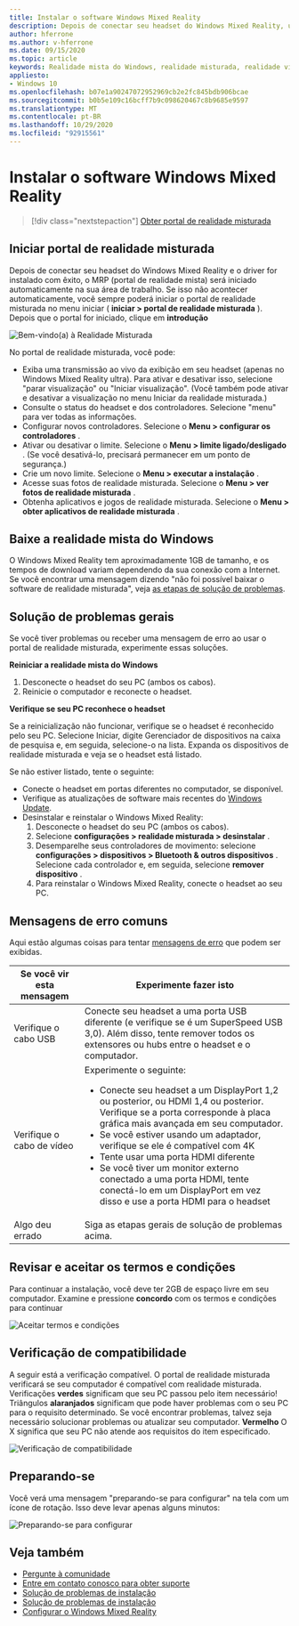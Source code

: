 ```yaml
---
title: Instalar o software Windows Mixed Reality
description: Depois de conectar seu headset do Windows Mixed Reality, use o aplicativo de portal da realidade misturada para começar e baixar os recursos do Windows Mixed Reality.
author: hferrone
ms.author: v-hferrone
ms.date: 09/15/2020
ms.topic: article
keywords: Realidade mista do Windows, realidade misturada, realidade virtual, VR, Sr, introdução, instalação, portal de realidade misturada
appliesto:
- Windows 10
ms.openlocfilehash: b07e1a90247072952969cb2e2fc845bdb906bcae
ms.sourcegitcommit: b0b5e109c16bcff7b9c098620467c8b9685e9597
ms.translationtype: MT
ms.contentlocale: pt-BR
ms.lasthandoff: 10/29/2020
ms.locfileid: "92915561"
---
```

# <a name="install-windows-mixed-reality-software"></a>Instalar o software Windows Mixed Reality

> [!div class="nextstepaction"]
> [Obter portal de realidade misturada](https://www.microsoft.com/p/mixed-reality-portal/9ng1h8b3zc7m?activetab=pivot:overviewtab)

## <a name="launch-mixed-reality-portal"></a>Iniciar portal de realidade misturada

Depois de conectar seu headset do Windows Mixed Reality e o driver for instalado com êxito, o MRP (portal de realidade mista) será iniciado automaticamente na sua área de trabalho. Se isso não acontecer automaticamente, você sempre poderá iniciar o portal de realidade misturada no menu iniciar ( **iniciar > portal de realidade misturada** ). Depois que o portal for iniciado, clique em **introdução**

![Bem-vindo(a) à Realidade Misturada](images/1050px-mixedrealityportal.png)

No portal de realidade misturada, você pode:

* Exiba uma transmissão ao vivo da exibição em seu headset (apenas no Windows Mixed Reality ultra). Para ativar e desativar isso, selecione "parar visualização" ou "Iniciar visualização". (Você também pode ativar e desativar a visualização no menu Iniciar da realidade misturada.)
* Consulte o status do headset e dos controladores. Selecione "menu" para ver todas as informações.
* Configurar novos controladores. Selecione o **Menu > configurar os controladores** .
* Ativar ou desativar o limite. Selecione o **Menu > limite ligado/desligado** . (Se você desativá-lo, precisará permanecer em um ponto de segurança.)
* Crie um novo limite. Selecione o **Menu > executar a instalação** .
* Acesse suas fotos de realidade misturada. Selecione o **Menu > ver fotos de realidade misturada** .
* Obtenha aplicativos e jogos de realidade misturada. Selecione o **Menu > obter aplicativos de realidade misturada** .

## <a name="download-windows-mixed-reality"></a>Baixe a realidade mista do Windows

O Windows Mixed Reality tem aproximadamente 1GB de tamanho, e os tempos de download variam dependendo da sua conexão com a Internet. Se você encontrar uma mensagem dizendo "não foi possível baixar o software de realidade misturada", veja [as etapas de solução de problemas](installation_errors.md#we-couldnt-download-the-mixed-reality-software-or-hang-tight-while-we-do-some-downloading).

## <a name="general-troubleshooting"></a>Solução de problemas gerais

Se você tiver problemas ou receber uma mensagem de erro ao usar o portal de realidade misturada, experimente essas soluções.

**Reiniciar a realidade mista do Windows**

1. Desconecte o headset do seu PC (ambos os cabos).
2. Reinicie o computador e reconecte o headset.

**Verifique se seu PC reconhece o headset**

Se a reinicialização não funcionar, verifique se o headset é reconhecido pelo seu PC. Selecione Iniciar, digite Gerenciador de dispositivos na caixa de pesquisa e, em seguida, selecione-o na lista. Expanda os dispositivos de realidade misturada e veja se o headset está listado. 

Se não estiver listado, tente o seguinte:
* Conecte o headset em portas diferentes no computador, se disponível.
* Verifique as atualizações de software mais recentes do [Windows Update](https://support.microsoft.com/help/12373).
* Desinstalar e reinstalar o Windows Mixed Reality:
    1. Desconecte o headset do seu PC (ambos os cabos).
    2. Selecione **configurações > realidade misturada > desinstalar** .
    3. Desemparelhe seus controladores de movimento: selecione **configurações > dispositivos > Bluetooth & outros dispositivos** . Selecione cada controlador e, em seguida, selecione **remover dispositivo** .
    4. Para reinstalar o Windows Mixed Reality, conecte o headset ao seu PC.

## <a name="common-error-messages"></a>Mensagens de erro comuns

Aqui estão algumas coisas para tentar [mensagens de erro](error-codes.md) que podem ser exibidas.

| Se você vir esta mensagem | Experimente fazer isto |
| --- | --- |
| Verifique o cabo USB | Conecte seu headset a uma porta USB diferente (e verifique se é um SuperSpeed USB 3,0). Além disso, tente remover todos os extensores ou hubs entre o headset e o computador. |
| Verifique o cabo de vídeo | Experimente o seguinte: <ul><li>Conecte seu headset a um DisplayPort 1,2 ou posterior, ou HDMI 1,4 ou posterior. Verifique se a porta corresponde à placa gráfica mais avançada em seu computador.</li><li>Se você estiver usando um adaptador, verifique se ele é compatível com 4K</li><li>Tente usar uma porta HDMI diferente</li><li>Se você tiver um monitor externo conectado a uma porta HDMI, tente conectá-lo em um DisplayPort em vez disso e use a porta HDMI para o headset</li></ul> |
| Algo deu errado | Siga as etapas gerais de solução de problemas acima. |

## <a name="review-and-accept-terms-and-conditions"></a>Revisar e aceitar os termos e condições

Para continuar a instalação, você deve ter 2GB de espaço livre em seu computador. Examine e pressione **concordo** com os termos e condições para continuar

![Aceitar termos e condições](images/1050px-mixedrealityportalpage2.png)

## <a name="compatibility-check"></a>Verificação de compatibilidade

A seguir está a verificação compatível. O portal de realidade misturada verificará se seu computador é compatível com realidade misturada. Verificações **verdes** significam que seu PC passou pelo item necessário! Triângulos **alaranjados** significam que pode haver problemas com o seu PC para o requisito determinado. Se você encontrar problemas, talvez seja necessário solucionar problemas ou atualizar seu computador. **Vermelho** O X significa que seu PC não atende aos requisitos do item especificado.

![Verificação de compatibilidade](images/1050px-compatcheck.png)

## <a name="getting-ready"></a>Preparando-se

Você verá uma mensagem "preparando-se para configurar" na tela com um ícone de rotação. Isso deve levar apenas alguns minutos:

![Preparando-se para configurar](images/1050px-gettingsetup.png)

## <a name="see-also"></a>Veja também
* [Pergunte à comunidade](https://answers.microsoft.com)
* [Entre em contato conosco para obter suporte](https://support.microsoft.com/contactus/)
* [Solução de problemas de instalação](installation_errors.md)
* [Solução de problemas de instalação](set-up-questions.md)
* [Configurar o Windows Mixed Reality](set-up-windows-mixed-reality.md)
